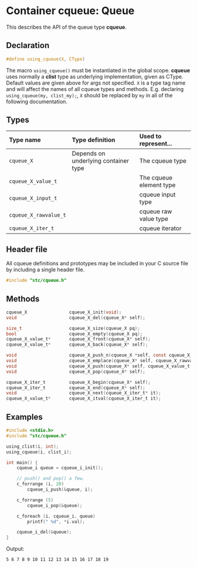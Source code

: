 # Container cqueue: Queue

This describes the API of the queue type **cqueue**.

## Declaration

```c
#define using_cqueue(X, CType)
```
The macro `using_cqueue()` must be instantiated in the global scope.
**cqueue** uses normally a **clist** type as underlying implementation, given as CType.
Default values are given above for args not specified. `X` is a type tag name and
will affect the names of all cqueue types and methods. E.g. declaring `using_cqueue(my, clist_my);`,
`X` should be replaced by `my` in all of the following documentation.

## Types

| Type name             | Type definition                        | Used to represent...                |
|:----------------------|:---------------------------------------|:------------------------------------|
| `cqueue_X`            | Depends on underlying container type   | The cqueue type                     |
| `cqueue_X_value_t`    |                                        | The cqueue element type             |
| `cqueue_X_input_t`    |                                        | cqueue input type                   |
| `cqueue_X_rawvalue_t` |                                        | cqueue raw value type               |
| `cqueue_X_iter_t`     |                                        | cqueue iterator                     |

## Header file

All cqueue definitions and prototypes may be included in your C source file by including a single header file.

```c
#include "stc/cqueue.h"
```

## Methods

```c
cqueue_X                cqueue_X_init(void);
void                    cqueue_X_del(cqueue_X* self);

size_t                  cqueue_X_size(cqueue_X pq);
bool                    cqueue_X_empty(cqueue_X pq);
cqueue_X_value_t*       cqueue_X_front(cqueue_X* self);
cqueue_X_value_t*       cqueue_X_back(cqueue_X* self);

void                    cqueue_X_push_n(cqueue_X *self, const cqueue_X_input_t in[], size_t size);
void                    cqueue_X_emplace(cqueue_X* self, cqueue_X_rawvalue_t raw);
void                    cqueue_X_push(cqueue_X* self, cqueue_X_value_t value);
void                    cqueue_X_pop(cqueue_X* self);

cqueue_X_iter_t         cqueue_X_begin(cqueue_X* self);
cqueue_X_iter_t         cqueue_X_end(cqueue_X* self);
void                    cqueue_X_next(cqueue_X_iter_t* it);
cqueue_X_value_t*       cqueue_X_itval(cqueue_X_iter_t it);
```

## Examples
```c
#include <stdio.h>
#include "stc/cqueue.h"

using_clist(i, int);
using_cqueue(i, clist_i);

int main() {
    cqueue_i queue = cqueue_i_init();

    // push() and pop() a few.
    c_forrange (i, 20)
        cqueue_i_push(&queue, i);

    c_forrange (5)
        cqueue_i_pop(&queue);

    c_foreach (i, cqueue_i, queue)
        printf(" %d", *i.val);

    cqueue_i_del(&queue);
}
```
Output:
```
5 6 7 8 9 10 11 12 13 14 15 16 17 18 19
```